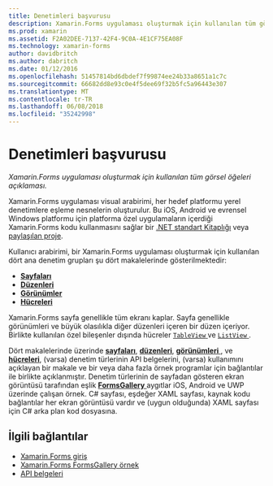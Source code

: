 ```yaml
---
title: Denetimleri başvurusu
description: Xamarin.Forms uygulaması oluşturmak için kullanılan tüm görsel öğeleri açıklaması. Bu makalede, bir Xamarin.Forms uygulaması kullanıcı arabirimini oluşturan denetim grupları listeler.
ms.prod: xamarin
ms.assetid: F2A02DEE-7137-42F4-9C0A-4E1CF75EA08F
ms.technology: xamarin-forms
author: davidbritch
ms.author: dabritch
ms.date: 01/12/2016
ms.openlocfilehash: 51457814bd6dbdef7f99874ee24b33a8651a1c7c
ms.sourcegitcommit: 66682dd8e93c0e4f5dee69f32b5fc5a96443e307
ms.translationtype: MT
ms.contentlocale: tr-TR
ms.lasthandoff: 06/08/2018
ms.locfileid: "35242998"
---
```

# <a name="controls-reference"></a>Denetimleri başvurusu

_Xamarin.Forms uygulaması oluşturmak için kullanılan tüm görsel öğeleri açıklaması._

Xamarin.Forms uygulaması visual arabirimi, her hedef platformu yerel denetimlere eşleme nesnelerin oluşturulur. Bu iOS, Android ve evrensel Windows platformu için platforma özel uygulamaların içerdiği Xamarin.Forms kodu kullanmasını sağlar bir [.NET standart Kitaplığı](~/cross-platform/app-fundamentals/net-standard.md) veya [paylaşılan proje](~/cross-platform/app-fundamentals/shared-projects.md).

Kullanıcı arabirimi, bir Xamarin.Forms uygulaması oluşturmak için kullanılan dört ana denetim grupları şu dört makalelerinde gösterilmektedir:

- [**Sayfaları**](pages.md)
- [**Düzenleri**](layouts.md)
- [**Görünümler**](views.md)
- [**Hücreleri**](cells.md)

Xamarin.Forms sayfa genellikle tüm ekranı kaplar. Sayfa genellikle görünümleri ve büyük olasılıkla diğer düzenleri içeren bir düzen içeriyor. Birlikte kullanılan özel bileşenler dışında hücreler [ `TableView` ](views.md#tableView) ve [ `ListView` ](views.md#listView).

Dört makalelerinde üzerinde [ **sayfaları**](pages.md), [ **düzenleri**](layouts.md), [ **görünümleri** ](views.md), ve [ **hücreleri**](cells.md), (varsa) denetim türlerinin API belgelerini, (varsa) kullanımını açıklayan bir makale ve bir veya daha fazla örnek programlar için bağlantılar ile birlikte açıklanmıştır. Denetim türlerinin de sayfadan gösteren ekran görüntüsü tarafından eşlik [ **FormsGallery** ](https://developer.xamarin.com/samples/FormsGallery/) aygıtlar iOS, Android ve UWP üzerinde çalışan örnek. C# sayfası, eşdeğer XAML sayfası, kaynak kodu bağlantılar her ekran görüntüsü vardır ve (uygun olduğunda) XAML sayfası için C# arka plan kod dosyasına.

## <a name="related-links"></a>İlgili bağlantılar

- [Xamarin.Forms giriş](~/xamarin-forms/get-started/introduction-to-xamarin-forms.md)
- [Xamarin.Forms FormsGallery örnek](https://developer.xamarin.com/samples/FormsGallery/)
- [API belgeleri](https://developer.xamarin.com/api/root/Xamarin.Forms/)

